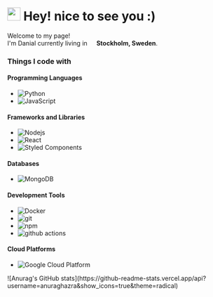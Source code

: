 <h1><img src="https://emojis.slackmojis.com/emojis/images/1531849430/4246/blob-sunglasses.gif?1531849430" width="30"/> Hey! nice to see you :)</h1>


<p>Welcome to my page! </br> I'm Danial </b> currently living in <img src="https://cdn-icons-png.flaticon.com/512/197/197564.png" width="13"/> <b>Stockholm, Sweden</b>. </p>
<h3>Things I code with</h3>

<h4>Programming Languages</h4>
<ul>
  <li><img alt="Python" src="https://img.shields.io/badge/python-3670A0?style=for-the-badge&logo=python&logoColor=ffdd54" /></li>
  <li><img alt="JavaScript" src="https://img.shields.io/badge/JavaScript-F7DF1E?style=flat-square&logo=javascript&logoColor=black" /></li>
</ul>

<h4>Frameworks and Libraries</h4>
<ul>
  <li><img alt="Nodejs" src="https://img.shields.io/badge/-Nodejs-43853d?style=flat-square&logo=Node.js&logoColor=white" /></li>
  <li><img alt="React" src="https://img.shields.io/badge/-React-45b8d8?style=flat-square&logo=react&logoColor=white" /></li>
  <li><img alt="Styled Components" src="https://img.shields.io/badge/-Styled_Components-db7092?style=flat-square&logo=styled-components&logoColor=white" /></li>
</ul>

<h4>Databases</h4>
<ul>
  <li><img alt="MongoDB" src="https://img.shields.io/badge/-MongoDB-13aa52?style=flat-square&logo=mongodb&logoColor=white" /></li>
</ul>

<h4>Development Tools</h4>
<ul>
  <li><img alt="Docker" src="https://img.shields.io/badge/-Docker-46a2f1?style=flat-square&logo=docker&logoColor=white" /></li>
  <li><img alt="git" src="https://img.shields.io/badge/-Git-F05032?style=flat-square&logo=git&logoColor=white" /></li>
  <li><img alt="npm" src="https://img.shields.io/badge/-NPM-CB3837?style=flat-square&logo=npm&logoColor=white" /></li>
  <li><img alt="github actions" src="https://img.shields.io/badge/-Github_Actions-2088FF?style=flat-square&logo=github-actions&logoColor=white" /></li>
</ul>

<h4>Cloud Platforms</h4>
<ul>
  <li><img alt="Google Cloud Platform" src="https://img.shields.io/badge/-Google_Cloud_Platform-1a73e8?style=flat-square&logo=google-cloud&logoColor=white" /></li>
</ul>
![Anurag's GitHub stats](https://github-readme-stats.vercel.app/api?username=anuraghazra&show_icons=true&theme=radical)
